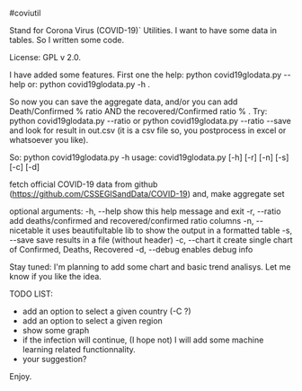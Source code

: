 #coviutil 

Stand for Corona Virus (COVID-19)` Utilities. I want to have some data in tables. So I written some code. 

License: GPL v 2.0.


I have added some features. First one the help:
python covid19glodata.py --help 
or:
python covid19glodata.py -h . 

So now you can save the aggregate data, and/or you can add Death/Confirmed % ratio AND the recovered/Confirmed ratio % . 
Try:
python covid19glodata.py --ratio 
or
python covid19glodata.py --ratio --save 
and look for result in out.csv (it is a csv file so, you postprocess in excel or whatsoever you like). 

So:
python covid19glodata.py -h 
usage: covid19glodata.py [-h] [-r] [-n] [-s] [-c] [-d]

fetch official COVID-19 data from github
(https://github.com/CSSEGISandData/COVID-19) and, make aggregate set

optional arguments:
  -h, --help       show this help message and exit
  -r, --ratio      add deaths/confirmed and recovered/confirmed ratio columns
  -n, --nicetable  it uses beautifultable lib to show the output in a
                   formatted table
  -s, --save       save results in a file (without header)
  -c, --chart      it create single chart of Confirmed, Deaths, Recovered
  -d, --debug      enables debug info



Stay tuned: I'm planning to add some chart and basic trend analisys. Let me know if you like the idea. 

TODO LIST:
* add an option to select a given country (-C ?) 
* add an option to select a given region 
* show some graph
* if the infection will continue, (I hope not) I will add some machine learning related functionnality. 
* your suggestion? 

Enjoy. 

